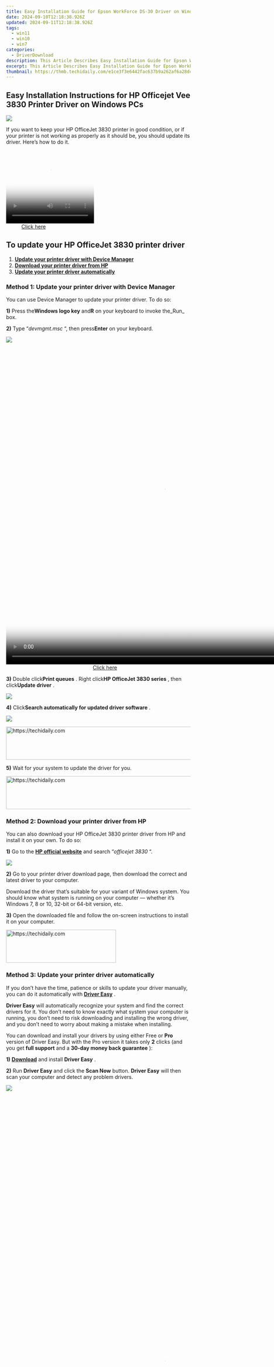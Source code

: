 ```yaml
---
title: Easy Installation Guide for Epson WorkForce DS-30 Driver on Windows 11, 8 & 7
date: 2024-09-10T12:18:38.926Z
updated: 2024-09-11T12:18:38.926Z
tags:
  - win11
  - win10
  - win7
categories:
  - DriverDownload
description: This Article Describes Easy Installation Guide for Epson WorkForce DS-30 Driver on Windows 11, 8 & 7
excerpt: This Article Describes Easy Installation Guide for Epson WorkForce DS-30 Driver on Windows 11, 8 & 7
thumbnail: https://thmb.techidaily.com/e1ce3f3e6442fac637b9a262af6a28dc4e5da35e5024ee062fdf9880b101f6b7.jpg
---
```


## Easy Installation Instructions for HP Officejet Vee 3830 Printer Driver on Windows PCs

![](https://images.drivereasy.com/wp-content/uploads/2018/06/img_5b14a804bf020.jpg)

 If you want to keep your HP OfficeJet 3830 printer in good condition, or if your printer is not working as properly as it should be, you should update its driver. Here’s how to do it.





<!-- affiliate ads begin -->
<span id="1328679">
					<video width="240" height="200" style="cursor:pointer"
           poster="//a.impactradius-go.com/display-clicktoplayimage/1328679.png"
           onclick="if(!this.playClicked){this.play();this.setAttribute('controls',true);this.playClicked=true;}">
	   <source src="//a.impactradius-go.com/display-ad/15852-1328679">
	   <img src="//a.impactradius-go.com/display-clicktoplayimage/1328679.png" style="border: none; height: 100%; width: 100%; object-fit: contain">
	</video>
	<div style="width:150px;text-align:center"><a href="javascript:window.open(decodeURIComponent('https%3A%2F%2Fthefitville.pxf.io%2Fc%2F5597632%2F1328679%2F15852'), '_blank');void(0);">Click here</a></div>
</span>
<img height="0" width="0" src="https://imp.pxf.io/i/5597632/1328679/15852" style="position:absolute;visibility:hidden;" border="0" />
<!-- affiliate ads end -->




## To update your HP OfficeJet 3830 printer driver

1. [**Update your printer driver with Device Manager**](https://tools.techidaily.com/drivereasy/download/)
2. [**Download your printer driver from HP**](https://tools.techidaily.com/drivereasy/download/)
3. [**Update your printer driver automatically**](https://tools.techidaily.com/drivereasy/download/)

### Method 1: Update your printer driver with Device Manager

You can use Device Manager to update your printer driver. To do so:

**1)** Press the**Windows logo key** and**R** on your keyboard to invoke the_Run_ box.

**2)** Type “_devmgmt.msc_ “, then press**Enter** on your keyboard.

![](https://images.drivereasy.com/wp-content/uploads/2018/05/img_5b0912dd92d53.png)





<!-- affiliate ads begin -->
<span id="1834906">
					<video width="864" height="864" style="cursor:pointer"
           poster="//a.impactradius-go.com/display-clicktoplayimage/1834906.png"
           onclick="if(!this.playClicked){this.play();this.setAttribute('controls',true);this.playClicked=true;}">
	   <source src="//a.impactradius-go.com/display-ad/16836-1834906">
	   <img src="//a.impactradius-go.com/display-clicktoplayimage/1834906.png" style="border: none; height: 100%; width: 100%; object-fit: contain">
	</video>
	<div style="width:540px;text-align:center"><a href="javascript:window.open(decodeURIComponent('https%3A%2F%2F25home.pxf.io%2Fc%2F5597632%2F1834906%2F16836'), '_blank');void(0);">Click here</a></div>
</span>
<img height="0" width="0" src="https://imp.pxf.io/i/5597632/1834906/16836" style="position:absolute;visibility:hidden;" border="0" />
<!-- affiliate ads end -->




**3)** Double click**Print queues** . Right click**HP OfficeJet 3830 series** , then click**Update driver** .

![](https://images.drivereasy.com/wp-content/uploads/2018/06/img_5b14ac504d4ae.jpg)

**4)** Click**Search automatically for updated driver software** .

![](https://images.drivereasy.com/wp-content/uploads/2018/06/img_5b14ac8fb8ee9.jpg)





<!-- affiliate ads begin -->
<a href="https://aidotcom.pxf.io/c/5597632/2134500/19576" target="_top" id="2134500">
  <img src="//a.impactradius-go.com/display-ad/19576-2134500" border="0" alt="https://techidaily.com" width="600" height="90"/>
</a>
<img height="0" width="0" src="https://aidotcom.pxf.io/i/5597632/2134500/19576" style="position:absolute;visibility:hidden;" border="0" />
<!-- affiliate ads end -->




**5)**  Wait for your system to update the driver for you.





<!-- affiliate ads begin -->
<a href="https://ephamedtechinc.pxf.io/c/5597632/2120865/26400?prodsku=mercury" target="_top" id="2120865">
  <img src="//a.impactradius-go.com/display-ad/26400-2120865" border="0" alt="https://techidaily.com" width="728" height="90"/>
</a>
<img height="0" width="0" src="https://ephamedtechinc.pxf.io/i/5597632/2120865/26400?prodsku=mercury" style="position:absolute;visibility:hidden;" border="0" />
<!-- affiliate ads end -->




### Method 2: Download your printer driver from HP

 You can also download your HP OfficeJet 3830 printer driver from HP and install it on your own. To do so:

**1)** Go to the **[HP official website](http://www8.hp.com)**  and search “_officejet 3830_ “.

![](https://images.drivereasy.com/wp-content/uploads/2018/06/img_5b14ad2046844.jpg)

**2)** Go to your printer driver download page, then download the correct and latest driver to your computer.

 Download the driver that’s suitable for your variant of Windows system. You should know what system is running on your computer — whether it’s Windows 7, 8 or 10, 32-bit or 64-bit version, etc.

**3)** Open the downloaded file and follow the on-screen instructions to install it on your computer.





<!-- affiliate ads begin -->
<a href="https://aligracehair.sjv.io/c/5597632/2135356/19272" target="_top" id="2135356">
  <img src="//a.impactradius-go.com/display-ad/19272-2135356" border="0" alt="https://techidaily.com" width="300" height="90"/>
</a>
<img height="0" width="0" src="https://aligracehair.sjv.io/i/5597632/2135356/19272" style="position:absolute;visibility:hidden;" border="0" />
<!-- affiliate ads end -->




### Method 3: Update your printer driver automatically

 If you don’t have the time, patience or skills to update your driver manually, you can do it automatically with [**Driver Easy**](https://tools.techidaily.com/drivereasy/download/) .

**Driver Easy**  will automatically recognize your system and find the correct drivers for it. You don’t need to know exactly what system your computer is running, you don’t need to risk downloading and installing the wrong driver, and you don’t need to worry about making a mistake when installing.

 You can download and install your drivers by using either Free or **Pro**  version of Driver Easy. But with the Pro version it takes only **2**  clicks (and you get **full support** and a **30-day money back guarantee** ):

**1)** [**Download**](https://tools.techidaily.com/drivereasy/download/) and install **Driver Easy** .

**2)** Run **Driver Easy** and click the **Scan Now** button. **Driver Easy**  will then scan your computer and detect any problem drivers.

![](https://images.drivereasy.com/wp-content/uploads/2018/06/img_5b1a66b4a3dfe.jpg)





<!-- affiliate ads begin -->
<span id="1531882">
					<video width="864" height="1536" style="cursor:pointer"
           poster="//a.impactradius-go.com/display-clicktoplayimage/1531882.png"
           onclick="if(!this.playClicked){this.play();this.setAttribute('controls',true);this.playClicked=true;}">
	   <source src="//a.impactradius-go.com/display-ad/16446-1531882">
	   <img src="//a.impactradius-go.com/display-clicktoplayimage/1531882.png" style="border: none; height: 100%; width: 100%; object-fit: contain">
	</video>
	<div style="width:540px;text-align:center"><a href="javascript:window.open(decodeURIComponent('https%3A%2F%2Flaganoo.pxf.io%2Fc%2F5597632%2F1531882%2F16446'), '_blank');void(0);">Click here</a></div>
</span>
<img height="0" width="0" src="https://imp.pxf.io/i/5597632/1531882/16446" style="position:absolute;visibility:hidden;" border="0" />
<!-- affiliate ads end -->




**3)**  Click the **Update**  button next to_HP OfficeJet 3830 series_ to download the latest and correct driver for it. You can also click the **Update All**  button at the bottom right to automatically update all outdated or missing drivers on your computer (this requires the **[Pro version](https://tools.techidaily.com/drivereasy/download/)**  — you will be prompted to upgrade when you click Update All).

![](https://images.drivereasy.com/wp-content/uploads/2018/06/img_5b14ae5b52f9f.jpg)

**The Pro version of Driver Easy**  comes with full technical support. If you need assistance, please contact Driver Easy’s support team at [support@drivereasy.com](https://tools.techidaily.com/drivereasy/download/) .

* [HP](https://tools.techidaily.com/drivereasy/download/)
* [Windows](https://tools.techidaily.com/drivereasy/download/)

<ins class="adsbygoogle"
     style="display:block"
     data-ad-format="autorelaxed"
     data-ad-client="ca-pub-7571918770474297"
     data-ad-slot="1223367746"></ins>



<ins class="adsbygoogle"
     style="display:block"
     data-ad-client="ca-pub-7571918770474297"
     data-ad-slot="8358498916"
     data-ad-format="auto"
     data-full-width-responsive="true"></ins>

<span class="atpl-alsoreadstyle">Also read:</span>
<div><ul>
<li><a href="https://facebook-video-share.techidaily.com/new-2024-approved-channel-conclusion-mastery-makers-and-templates-for-best-practices/"><u>[New] 2024 Approved  Channel Conclusion Mastery - Makers & Templates for Best Practices</u></a></li>
<li><a href="https://remote-screen-capture.techidaily.com/new-2024-approved-get-savvy-with-screen-recording-on-xiaomi-mi-11/"><u>[New] 2024 Approved  Get Savvy with Screen Recording on Xiaomi Mi 11</u></a></li>
<li><a href="https://fox-blue.techidaily.com/new-2024-approved-quick-success-with-tinder-profiles-check-out-these-hacks-now/"><u>[New] 2024 Approved  Quick Success with Tinder Profiles? Check Out These Hacks Now</u></a></li>
<li><a href="https://desktop-recording.techidaily.com/updated-beginner-friendly-approach-to-videography-using-adobe-connect-platform/"><u>[Updated] Beginner-Friendly Approach to Videography Using Adobe Connect Platform</u></a></li>
<li><a href="https://vimeo-videos.techidaily.com/updated-conquer-the-world-of-video-downloads-software-or-freely-whats-best-for-you-for-2024/"><u>[Updated] Conquer the World of Video Downloads  Software or Freely, What's Best for You for 2024</u></a></li>
<li><a href="https://screen-video-capture.techidaily.com/updated-in-2024-insiders-choice-selecting-the-superior-screen-recorder/"><u>[Updated] In 2024, Insider’s Choice  Selecting the Superior Screen Recorder</u></a></li>
<li><a href="https://some-approaches.techidaily.com/updated-top-8-montage-apps-for-androidiphone/"><u>[Updated] Top 8 Montage Apps for Android/iPhone</u></a></li>
<li><a href="https://facebook-videos.techidaily.com/2024-approved-reaching-into-shared-snippets-of-life-on-messenger/"><u>2024 Approved  Reaching Into Shared Snippets of Life on Messenger</u></a></li>
<li><a href="https://howto.techidaily.com/7-solutions-to-fix-error-code-963-on-google-play-of-huawei-p60-drfone-by-drfone-fix-android-problems-fix-android-problems/"><u>7 Solutions to Fix Error Code 963 on Google Play Of Huawei P60 | Dr.fone</u></a></li>
<li><a href="https://screen-sharing-recording.techidaily.com/advanced-strategies-for-saving-vr-gameplay-moments/"><u>Advanced Strategies for Saving VR Gameplay Moments</u></a></li>
<li><a href="https://video-capture.techidaily.com/best-3-ways-to-record-live-sports-streaming-for-2024/"><u>Best 3 Ways to Record Live Sports Streaming for 2024</u></a></li>
<li><a href="https://win-amazing.techidaily.com/brother-l2540dw-driver-download-and-installation-instructions-for-windows-users/"><u>Brother L2540DW Driver Download & Installation Instructions for Windows Users</u></a></li>
<li><a href="https://change-location.techidaily.com/can-i-use-itools-gpx-file-to-catch-the-rare-pokemon-on-vivo-y27-5g-drfone-by-drfone-virtual-android/"><u>Can I use iTools gpx file to catch the rare Pokemon On Vivo Y27 5G | Dr.fone</u></a></li>
<li><a href="https://win-amazing.techidaily.com/canon-printer-mf4500-free-and-official-software-download/"><u>Canon Printer MF4500: Free and Official Software Download</u></a></li>
<li><a href="https://win-amazing.techidaily.com/compatible-driver-download-for-brother-mfc-9130cw-all-in-one-printerscanner/"><u>Compatible Driver Download for Brother MFC-9130CW All-in-One Printer/Scanner</u></a></li>
<li><a href="https://tech-savvy.techidaily.com/content-writing-made-simple-top-8-ai-tools-reviewed/"><u>Content Writing Made Simple: Top 8 AI Tools Reviewed</u></a></li>
<li><a href="https://win-amazing.techidaily.com/direct-from-the-source-free-behringer-audio-drives-available-here/"><u>Direct From the Source: Free Behringer Audio Drives Available Here</u></a></li>
<li><a href="https://win-amazing.techidaily.com/download-and-update-geforce-gtx-1660-super-graphics-card-drivers-latest-versions/"><u>Download & Update GeForce GTX 1660 Super Graphics Card Drivers - Latest Versions</u></a></li>
<li><a href="https://win-amazing.techidaily.com/download-and-install-canon-all-in-one-printer-driver-for-windows-11-10-and-8/"><u>Download and Install Canon All-in-One Printer Driver for Windows 11, 10 & 8</u></a></li>
<li><a href="https://win-amazing.techidaily.com/download-the-latest-epson-perfection-v39-scanner-software-for-win7-win8-and-win10/"><u>Download the Latest Epson Perfection V39 Scanner Software for Win7, Win8 & Win10</u></a></li>
<li><a href="https://win-amazing.techidaily.com/download-the-latest-epson-wf-3640-printer-driver-for-pc/"><u>Download the Latest Epson WF-3640 Printer Driver for PC</u></a></li>
<li><a href="https://win-amazing.techidaily.com/download-updated-intel-iris-xe-graphics-software-for-optimal-performance-on-windows/"><u>Download Updated Intel Iris Xe Graphics Software for Optimal Performance on Windows</u></a></li>
<li><a href="https://win-amazing.techidaily.com/effortless-guide-to-revamping-lenovo-power-drivers-for-optimal-performance/"><u>Effortless Guide to Revamping Lenovo Power Drivers for Optimal Performance</u></a></li>
<li><a href="https://win-amazing.techidaily.com/essential-steps-to-successfully-update-motherboard-and-graphics-drivers-on-a-dell-xps-15-with-windows/"><u>Essential Steps to Successfully Update Motherboard and Graphics Drivers on a Dell XPS 15 with Windows</u></a></li>
<li><a href="https://win-amazing.techidaily.com/experience-optimal-performance-free-msi-z370-a-board-and-usb-controller-software/"><u>Experience Optimal Performance: Free MSI Z370-A Board & USB Controller Software</u></a></li>
<li><a href="https://win-amazing.techidaily.com/free-amd-gpio-control-driver-for-immediate-download/"><u>Free AMD GPIO Control Driver for Immediate Download</u></a></li>
<li><a href="https://win-amazing.techidaily.com/fresh-installation-of-the-newest-epson-xp-440-printer-driver-in-minutes/"><u>Fresh Installation of the Newest Epson XP-440 Printer Driver in Minutes</u></a></li>
<li><a href="https://win-amazing.techidaily.com/get-the-newest-drivers-for-your-hp-z440-workstation-install-now/"><u>Get the Newest Drivers for Your HP Z440 Workstation – Install Now!</u></a></li>
<li><a href="https://win-amazing.techidaily.com/get-the-newest-logitech-audio-driver-support-for-windows-users-windows-10-7-and-8-downloads/"><u>Get the Newest Logitech Audio Driver Support for Windows Users: Windows 10, 7 & 8 Downloads</u></a></li>
<li><a href="https://win-amazing.techidaily.com/hassle-free-installation-of-hp-device-drivers-for-optimal-performance/"><u>Hassle-Free Installation of HP Device Drivers for Optimal Performance</u></a></li>
<li><a href="https://win-amazing.techidaily.com/hp-printer-driver-downloads-and-firmware-patches-for-microsoft-windows-users-1011/"><u>HP Printer Driver Downloads & Firmware Patches for Microsoft Windows Users (10/11)</u></a></li>
<li><a href="https://win-amazing.techidaily.com/improve-your-network-speed-update-the-driver-of-your-usb-30-based-gigabit-ethernet-adapter-on-windows-systems/"><u>Improve Your Network Speed: Update the Driver of Your USB 3.0 Based Gigabit Ethernet Adapter on Windows Systems</u></a></li>
<li><a href="https://extra-resources.techidaily.com/in-2024-archive-your-art-innovative-cost-effective-photo-storage-platforms/"><u>In 2024, Archive Your Art  Innovative, Cost-Effective Photo Storage Platforms</u></a></li>
<li><a href="https://location-social.techidaily.com/in-2024-how-to-leave-a-life360-group-on-oneplus-ace-2-without-anyone-knowing-drfone-by-drfone-virtual-android/"><u>In 2024, How To Leave a Life360 Group On OnePlus Ace 2 Without Anyone Knowing? | Dr.fone</u></a></li>
<li><a href="https://screen-video-capture.techidaily.com/in-2024-revolutionary-gaming-documentation-beyond-fbx-norms/"><u>In 2024, Revolutionary Gaming Documentation Beyond FBX Norms</u></a></li>
<li><a href="https://youtube-stream.techidaily.com/in-2024-the-leading-7-android-apps-to-cut-out-intrusive-ads/"><u>In 2024, The Leading 7 Android Apps to Cut Out Intrusive Ads</u></a></li>
<li><a href="https://win-amazing.techidaily.com/install-the-latest-conexant-driver-on-your-windows-11-v2004-system-today/"><u>Install the Latest Conexant Driver on Your Windows 11 v2004 System Today</u></a></li>
<li><a href="https://win-amazing.techidaily.com/install-your-epson-artisan-1430-printer-drivers-on-windows-11-10-and-8-step-by-step-tutorial/"><u>Install Your Epson Artisan 1430 Printer Drivers on Windows 11, 10 & 8 – Step by Step Tutorial</u></a></li>
<li><a href="https://win-amazing.techidaily.com/installing-amd-rx-6800-drivers-seamless-support-across-all-windows-editions/"><u>Installing AMD RX 6800 Drivers: Seamless Support Across All Windows Editions</u></a></li>
<li><a href="https://win-amazing.techidaily.com/latest-geforce-rtx-ebyte-3080-drivers-for-windows-users-windows-1087/"><u>Latest GeForce RTX Ebyte 3080 Drivers for Windows Users (Windows 10/8/7)</u></a></li>
<li><a href="https://win-amazing.techidaily.com/latest-hp-deskjet-inkjet-printer-driver-downloads-updated-guide/"><u>Latest HP Deskjet Inkjet Printer Driver Downloads - Updated Guide</u></a></li>
<li><a href="https://win-amazing.techidaily.com/latest-nvidia-rtx-2060-super-graphics-card-drivers-compatible-with-windows-10-and-11-download-now/"><u>Latest NVIDIA RTX 2060 Super Graphics Card Drivers Compatible with Windows 10 and 11 - Download Now</u></a></li>
<li><a href="https://win-amazing.techidaily.com/mastering-speaker-setup-the-definitive-guide-to-updating-audio-technica-drivers/"><u>Mastering Speaker Setup: The Definitive Guide to Updating Audio-Technica Drivers</u></a></li>
<li><a href="https://win-amazing.techidaily.com/1722971193262-perfectly-matched-download-here-the-newest-amd-ryzen-3-2200g-drivers/"><u>Perfectly Matched: [Download Here] The Newest AMD Ryzen 3 2200G Drivers</u></a></li>
<li><a href="https://android-pokemon-go.techidaily.com/pokemon-go-no-gps-signal-heres-every-possible-solution-on-oppo-find-n3-drfone-by-drfone-virtual-android/"><u>Pokemon Go No GPS Signal? Heres Every Possible Solution On Oppo Find N3 | Dr.fone</u></a></li>
<li><a href="https://win-amazing.techidaily.com/qualcomm-atheros-ar3011-secure-your-free-bluetooth-v30-drivers-now/"><u>Qualcomm Atheros AR3011 - Secure Your Free Bluetooth v3.0 Drivers Now!</u></a></li>
<li><a href="https://win-amazing.techidaily.com/seamless-experience-awaits-obtain-new-canon-printer-drivers-instantly-for-windows-users/"><u>Seamless Experience Awaits: Obtain New Canon Printer Drivers Instantly for Windows Users</u></a></li>
<li><a href="https://win-amazing.techidaily.com/startech-driver-issues-in-windows-1087-solved/"><u>StarTech Driver Issues in Windows 10/8/7 [Solved]</u></a></li>
<li><a href="https://win-amazing.techidaily.com/step-by-step-tutorial-how-to-get-the-newest-epson-printer-software-for-windows-11/"><u>Step-by-Step Tutorial: How To Get The Newest Epson Printer Software For Windows 11</u></a></li>
<li><a href="https://win-amazing.techidaily.com/top-rated-steering-wheel-software-downloads-by-logitech-ideal-for-windows-os-7-10-11/"><u>Top-Rated Steering Wheel Software Downloads by Logitech: Ideal for Windows OS (7, 10, 11)</u></a></li>
<li><a href="https://win-amazing.techidaily.com/tp-link-ub400-bluetooth-adapter-driver-download-and-update/"><u>TP-Link UB400 Bluetooth Adapter Driver Download & Update</u></a></li>
<li><a href="https://bypass-frp.techidaily.com/ultimate-guide-on-samsung-galaxy-a25-5g-frp-bypass-by-drfone-android/"><u>Ultimate Guide on Samsung Galaxy A25 5G FRP Bypass</u></a></li>
<li><a href="https://facebook.techidaily.com/unpacking-photodnas-methodology-for-image-verification/"><u>Unpacking PhotoDNA's Methodology for Image Verification</u></a></li>
<li><a href="https://win-amazing.techidaily.com/update-logitech-c920-webcam-driver-for-windows-11108/"><u>Update Logitech C920 Webcam Driver for Windows 11/10/8</u></a></li>
<li><a href="https://win-amazing.techidaily.com/update-your-hp-elitebook-x360-1030-g2-driver-download-and-support/"><u>Update Your HP EliteBook X360 1030 G2 - Driver Download & Support</u></a></li>
<li><a href="https://win-amazing.techidaily.com/updated-canon-mg3022-drivers-available-now-how-to-secure-your-printing-needs/"><u>Updated Canon MG3022 Drivers Available Now – How to Secure Your Printing Needs</u></a></li>
<li><a href="https://win-amazing.techidaily.com/1722971016793-windows-11-nvidia-geforce-210/"><u>Windows 11용 NVIDIA GeForce 210 - 지금까지의 가장 최고의 드라이버를 사용하세요!</u></a></li>
<li><a href="https://buynow-tips.techidaily.com/ws-2902a-ambient-weather-station-overview-and-analysis-exceptional-value-with-rich-functionality/"><u>WS-2902A Ambient Weather Station Overview & Analysis - Exceptional Value with Rich Functionality</u></a></li>
</ul></div>

